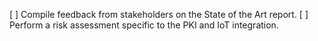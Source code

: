 [ ] Compile feedback from stakeholders on the State of the Art report.
[ ] Perform a risk assessment specific to the PKI and IoT integration.
